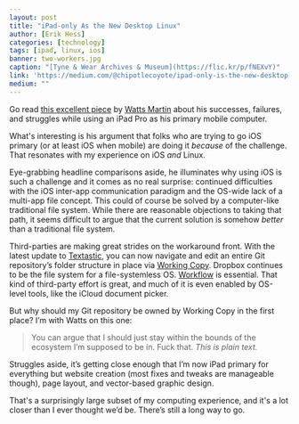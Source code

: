 ```yaml
---
layout: post
title: "iPad-only As the New Desktop Linux"
author: [Erik Hess]
categories: [technology]
tags: [ipad, linux, ios]
banner: two-workers.jpg
caption: "[Tyne & Wear Archives & Museum](https://flic.kr/p/fNEXvY)"
link: 'https://medium.com/@chipotlecoyote/ipad-only-is-the-new-desktop-linux-de88b61b6d99#.1itrczgx6'
medium: ""
---
```


Go read [this excellent piece](https://medium.com/@chipotlecoyote/ipad-only-is-the-new-desktop-linux-de88b61b6d99#.1itrczgx6) by [Watts Martin](http://twitter.com/chipotlecoyote) about his successes, failures, and struggles while using an iPad Pro as his primary mobile computer.

What's interesting is his argument that folks who are trying to go iOS primary (or at least iOS when mobile) are doing it *because* of the challenge. That resonates with my experience on iOS *and* Linux.

Eye-grabbing headline comparisons aside, he illuminates why using iOS is such a challenge and it comes as no real surprise: continued difficulties with the iOS inter-app communication paradigm and the OS-wide lack of a multi-app file concept. This could of course be solved by a computer-like traditional file system. While there are reasonable objections to taking that path, it seems difficult to argue that the current solution is somehow *better* than a traditional file system.

Third-parties are making great strides on the workaround front. With the latest update to [Textastic](https://www.textasticapp.com/), you can now navigate and edit an entire Git repository’s folder structure in place via [Working Copy](https://workingcopyapp.com/). Dropbox continues to be the file system for a file-systemless OS. [Workflow](https://workflow.is/) is essential. That kind of third-party effort is great, and much of it is even enabled by OS-level tools, like the iCloud document picker.

But why should my Git repository be owned by Working Copy in the first place? I’m with Watts on this one:

> You can argue that I should just stay within the bounds of the ecosystem I’m supposed to be in. Fuck that. *This is plain text.*

Struggles aside, it’s getting close enough that I’m now iPad primary for everything but website creation (most fixes and tweaks are manageable though), page layout, and vector-based graphic design.

That's a surprisingly large subset of my computing experience, and it's a lot closer than I ever thought we’d be. There’s still a long way to go.
